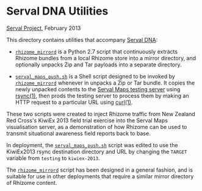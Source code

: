 Serval DNA Utilities
====================
[Serval Project][], February 2013

This directory contains utilities that accompany [Serval DNA][]:

 * [`rhizome_mirrord`][] is a Python 2.7 script that continuously extracts
   Rhizome bundles from a local Rhizome store into a mirror directory, and
   optionally unpacks Zip and Tar payloads into a separate directory.

 * [`serval_maps_push.sh`][] is a Shell script designed to be invoked by
   [`rhizome_mirrord`][] whenever in unpacks a Zip or Tar bundle.  It copies the
   newly unpacked contents to the [Serval Maps testing server][] using
   [rsync(1)][], then prods the testing server to process them by making an
   HTTP request to a particular URL using [curl(1)][].

These two scripts were created to inject Rhizome traffic from New Zealand Red
Cross's KiwiEx 2013 field trial exercise into the Serval Maps visualisation
server, as a demonstration of how Rhizome can be used to transmit situational
awareness field reports back to base.

In deployment, the [`serval_maps_push.sh`][] script was edited to use the
KiwiEx2013 rsync destination directory and URL by changing the `TARGET`
variable from `testing` to `kiwiex-2013`.

The [`rhizome_mirrord`][] script has been designed in a general fashion, and is
suitable for use in other deployments that require a similar mirror directory
of Rhizome content.


[Serval Project]: http://www.servalproject.org/
[Serval DNA]: https://github.com/servalproject/serval-dna
[`rhizome_mirrord`]: ./rhizome_mirrord
[`serval_maps_push.sh`]: ./serval_maps_push.sh
[Serval Maps testing server]: http://maps.servalproject.org/testing/
[rsync(1)]: http://rsync.samba.org/ftp/rsync/rsync.html
[curl(1)]: http://curl.haxx.se/docs/manpage.html
